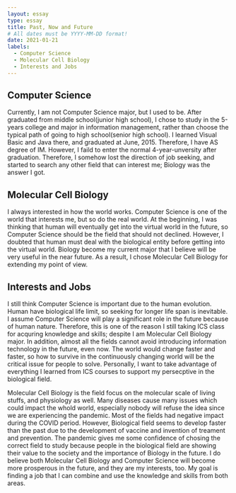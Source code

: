 ```yaml
---
layout: essay
type: essay
title: Past, Now and Future
# All dates must be YYYY-MM-DD format!
date: 2021-01-21
labels:
  - Computer Science
  - Molecular Cell Biology
  - Interests and Jobs
---
```


## Computer Science

Currently, I am not Computer Science major, but I used to be. After graduated from middle school(junior high school), I chose to study in the 5-years college and major in information management, rather than choose the typical path of going to high school(senior high school). I learned Visual Basic and Java there, and graduated at June, 2015. Therefore, I have AS degree of IM. However, I faild to enter the normal 4-year-unversity after graduation. Therefore, I somehow lost the direction of job seeking, and started to search any other field that can interest me; Biology was the answer I got.

## Molecular Cell Biology

I always interested in how the world works. Computer Science is one of the world that interests me, but so do the real world. At the beginning, I was thinking that human will eventually get into the virtual world in the future, so Computer Science should be the field that should not declined. However, I doubted that human must deal with the biological entity before getting into the virtual world. Biology become my current major that I believe will be very useful in the near future. As a result, I chose Molecular Cell Biology for extending my point of view.


## Interests and Jobs

I still think Computer Science is important due to the human evolution. Human have biological life limit, so seeking for longer life span is inevitable. I assume Computer Science will play a significant role in the future because of human nature. Therefore, this is one of the reason I still taking ICS class for acquring knowledge and skills; despite I am Molecular Cell Biology major. In addition, almost all the fields cannot avoid introducing information technology in the future, even now. The world would change faster and faster, so how to survive in the continuously changing world will be the critical issue for people to solve. Personally, I want to take advantage of everything I learned from ICS courses to support my persecptive in the biological field. 

Molecular Cell Biology is the field focus on the molecular scale of living stuffs, and physiology as well. Many diseases cause many issues which could impact the whold world, especially nobody will refuse the idea since we are experiencing the pandemic. Most of the fields had negative impact during the COVID period. However, Biological field seems to develop faster than the past due to the development of vaccine and invention of treament and prevention. The pandemic gives me some confidence of chosing the correct field to study because people in the biological field are showing their value to the society and the importance of Biology in the future. I do believe both Molecular Cell Biology and Computer Science will become more prosperous in the future, and they are my interests, too. My goal is finding a job that I can combine and use the knowledge and skills from both areas.

